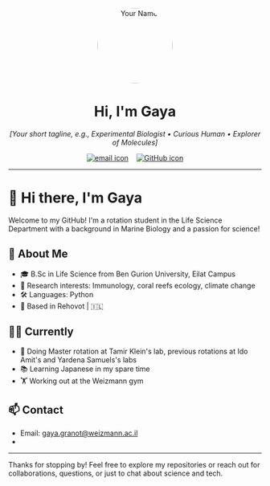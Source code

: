 <!-- Profile picture -->
<p align="center">
  <img src="https://github.com/gaya424/gaya424.github.io/issues/1#issue-2963032062" alt="Your Name" width="150" style="border-radius: 50%;">
</p>

<h1 align="center">Hi, I'm Gaya</h1>
<p align="center">
  <em>[Your short tagline, e.g.,  Experimental Biologist • Curious Human • Explorer of Molecules]</em>
</p>

<p align="center">
  <a href="mailto:gaya.granot@weizmann.ac.il"><img src="https://img.icons8.com/ios-filled/25/000000/new-post.png" alt="email icon"/></a>
  &nbsp;&nbsp;
  <a href="https://github.com/gaya424"><img src="https://img.icons8.com/ios-glyphs/25/000000/github.png" alt="GitHub icon"/></a>
</p>

---

# 👋 Hi there, I'm Gaya

Welcome to my GitHub! I'm a rotation student in the Life Science Department with a background in Marine Biology and a passion for science!

## 🔬 About Me

- 🎓 B.Sc in Life Science from Ben Gurion University, Eilat Campus
- 🧬 Research interests: Immunology, coral reefs ecology, climate change
- 🛠 Languages: Python
- 📍 Based in Rehovot | 🇮🇱 

## 🧑‍🔬 Currently

- 🔬 Doing Master rotation at Tamir Klein's lab, previous rotations at Ido Amit's and Yardena Samuels's labs
- 📚 Learning Japanese in my spare time
- 🏋️ Working out at the Weizmann gym 



## 📫 Contact

- Email: gaya.granot@weizmann.ac.il
- 

---

Thanks for stopping by! Feel free to explore my repositories or reach out for collaborations, questions, or just to chat about science and tech.

